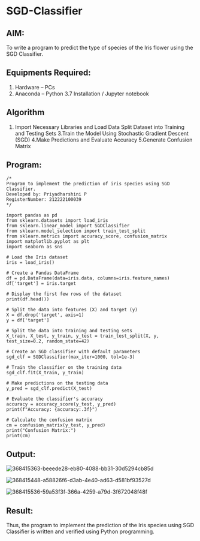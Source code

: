 # SGD-Classifier
## AIM:
To write a program to predict the type of species of the Iris flower using the SGD Classifier.

## Equipments Required:
1. Hardware – PCs
2. Anaconda – Python 3.7 Installation / Jupyter notebook

## Algorithm
1. Import Necessary Libraries and Load Data
Split Dataset into Training and Testing Sets
3.Train the Model Using Stochastic Gradient Descent (SGD)
4.Make Predictions and Evaluate Accuracy
5.Generate Confusion Matrix


## Program:
```
/*
Program to implement the prediction of iris species using SGD Classifier.
Developed by: Priyadharshini P
RegisterNumber: 212222100039
*/
```
```
import pandas as pd
from sklearn.datasets import load_iris
from sklearn.linear_model import SGDClassifier
from sklearn.model_selection import train_test_split
from sklearn.metrics import accuracy_score, confusion_matrix
import matplotlib.pyplot as plt
import seaborn as sns

# Load the Iris dataset
iris = load_iris()

# Create a Pandas DataFrame
df = pd.DataFrame(data=iris.data, columns=iris.feature_names)
df['target'] = iris.target

# Display the first few rows of the dataset
print(df.head())

# Split the data into features (X) and target (y)
X = df.drop('target', axis=1)
y = df['target']

# Split the data into training and testing sets
X_train, X_test, y_train, y_test = train_test_split(X, y, test_size=0.2, random_state=42)

# Create an SGD classifier with default parameters
sgd_clf = SGDClassifier(max_iter=1000, tol=1e-3)

# Train the classifier on the training data
sgd_clf.fit(X_train, y_train)

# Make predictions on the testing data
y_pred = sgd_clf.predict(X_test)

# Evaluate the classifier's accuracy
accuracy = accuracy_score(y_test, y_pred)
print(f"Accuracy: {accuracy:.3f}")

# Calculate the confusion matrix
cm = confusion_matrix(y_test, y_pred)
print("Confusion Matrix:")
print(cm)
```

## Output:
![368415363-beeede28-eb80-4088-bb31-30d5294cb85d](https://github.com/user-attachments/assets/d120fe8e-e8c4-46e1-9570-e85fe6ef99a1)

![368415448-a58826f6-d3ab-4e40-ad63-d581bf93527d](https://github.com/user-attachments/assets/63349c41-d6e2-4a7d-ba2d-9fcd879e08e6)

![368415536-59a53f3f-366a-4259-a79d-3f672048f48f](https://github.com/user-attachments/assets/62a0fb9e-5e0a-4bf8-87fa-dd805d3c4111)


## Result:
Thus, the program to implement the prediction of the Iris species using SGD Classifier is written and verified using Python programming.
